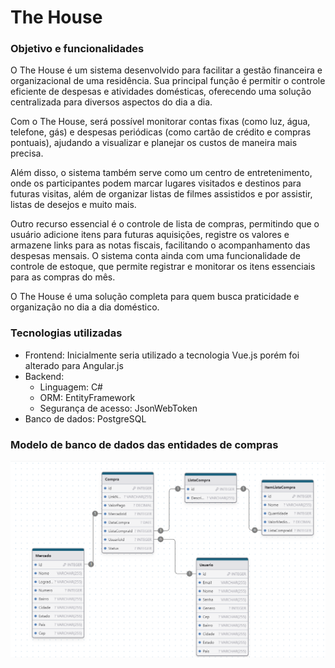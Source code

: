 # The House

### Objetivo e funcionalidades
O The House é um sistema desenvolvido para facilitar a gestão financeira e organizacional de uma residência. Sua principal função é permitir o controle eficiente de despesas e atividades domésticas, oferecendo uma solução centralizada para diversos aspectos do dia a dia.

Com o The House, será possível monitorar contas fixas (como luz, água, telefone, gás) e despesas periódicas (como cartão de crédito e compras pontuais), ajudando a visualizar e planejar os custos de maneira mais precisa.

Além disso, o sistema também serve como um centro de entretenimento, onde os participantes podem marcar lugares visitados e destinos para futuras visitas, além de organizar listas de filmes assistidos e por assistir, listas de desejos e muito mais.

Outro recurso essencial é o controle de lista de compras, permitindo que o usuário adicione itens para futuras aquisições, registre os valores e armazene links para as notas fiscais, facilitando o acompanhamento das despesas mensais. O sistema conta ainda com uma funcionalidade de controle de estoque, que permite registrar e monitorar os itens essenciais para as compras do mês.

O The House é uma solução completa para quem busca praticidade e organização no dia a dia doméstico.

### Tecnologias utilizadas
- Frontend: Inicialmente seria utilizado a tecnologia Vue.js porém foi alterado para Angular.js
- Backend:
    - Linguagem: C#
    - ORM: EntityFramework
    - Segurança de acesso: JsonWebToken
- Banco de dados: PostgreSQL

### Modelo de banco de dados das entidades de compras
![Tabelas de compra](GitMedia/TabelasCompra.png)
